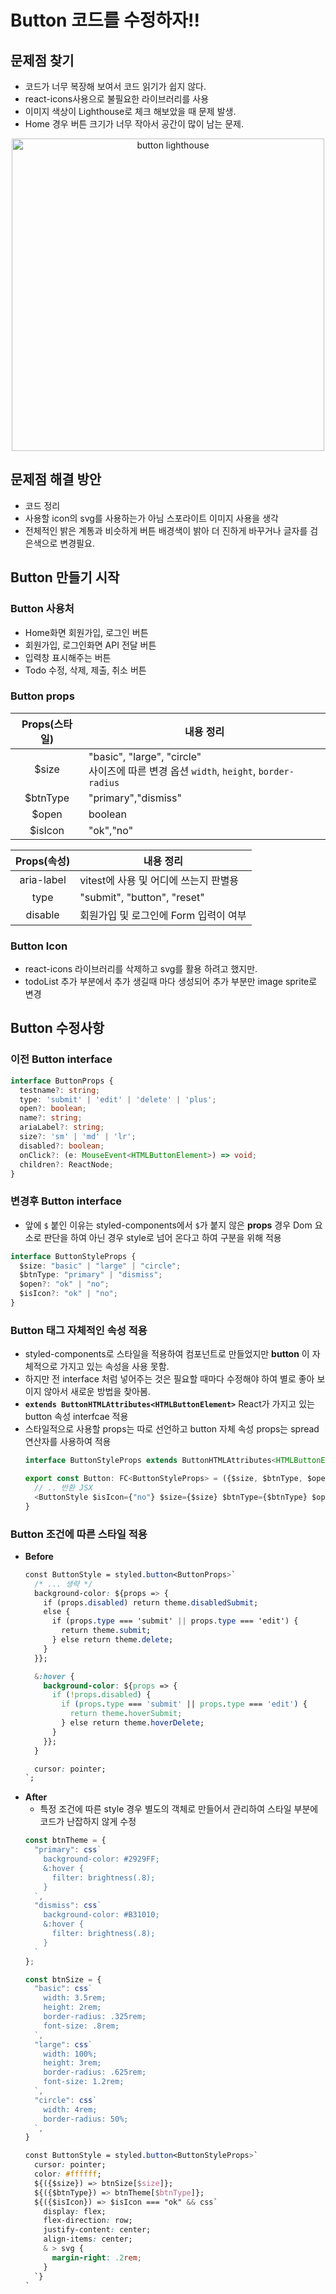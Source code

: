 # Button 코드를 수정하자!!
## 문제점 찾기

- 코드가 너무 복장해 보여서 코드 읽기가 쉽지 않다.
- react-icons사용으로 불필요한 라이브러리를 사용
- 이미지 색상이 Lighthouse로 체크 해보았을 때 문제 발생.
- Home 경우 버튼 크기가 너무 작아서 공간이 많이 남는 문제.

<div align="center">
  <img alt="button lighthouse" src="https://github.com/codingjwp/mindpalace/assets/113403155/f1d6d7bf-902b-412e-b378-6c5ccd209048" width=500 />
</div>

## 문제점 해결 방안
- 코드 정리
- 사용할 icon의 svg를 사용하는가 아님 스포라이트 이미지 사용을 생각
- 전체적인 밝은 계통과 비슷하게 버튼 배경색이 밝아 더 진하게 바꾸거나 글자를 검은색으로 변경필요.

## Button 만들기 시작

### Button 사용처
  - Home화면 회원가입, 로그인 버튼
  - 회원가입, 로그인화면 API 전달 버튼
  - 입력창 표시해주는 버튼
  - Todo 수정, 삭제, 제출, 취소 버튼
### Button props

  |Props(스타일)|내용 정리|
  |:---:|---|
  |$size|"basic", "large", "circle" <br> 사이즈에 따른 변경 옵션 `width`, `height`, `border-radius` |
  |$btnType|"primary","dismiss"|
  |$open|boolean|
  |$isIcon|"ok","no"|

  |Props(속성)|내용 정리|
  |:---:|---|
  |aria-label| vitest에 사용 및 어디에 쓰는지 판별용|
  |type| "submit", "button", "reset" |
  |disable| 회원가입 및 로그인에 Form 입력이 여부 |

### Button Icon

  - react-icons 라이브러리를 삭제하고 svg를 활용 하려고 했지만.
  - todoList 추가 부분에서 추가 생길때 마다 생성되어 추가 부분만 image sprite로 변경 

## Button 수정사항
### 이전 Button interface
```typescript
interface ButtonProps {
  testname?: string;
  type: 'submit' | 'edit' | 'delete' | 'plus';
  open?: boolean;
  name?: string;
  ariaLabel?: string;
  size?: 'sm' | 'md' | 'lr';
  disabled?: boolean;
  onClick?: (e: MouseEvent<HTMLButtonElement>) => void;
  children?: ReactNode;
}
```
### 변경후 Button interface
 - 앞에 `$` 붙인 이유는 styled-components에서 `$`가 붙지 않은 **props** 경우 Dom 요소로 판단을 하여 아닌 경우 style로 넘어 온다고 하여 구분을 위해 적용
```typescript
interface ButtonStyleProps {
  $size: "basic" | "large" | "circle";
  $btnType: "primary" | "dismiss";
  $open?: "ok" | "no";
  $isIcon?: "ok" | "no";
}
```
### Button 태그 자체적인 속성 적용
- styled-components로 스타일을 적용하여 컴포넌트로 만들었지만 **button** 이 자체적으로 가지고 있는 속성을 사용 못함.
- 하지만 전 interface 처럼 넣어주는 것은 필요할 때마다 수정해야 하여 별로 좋아 보이지 않아서 새로운 방법을 찾아봄.
- **`extends ButtonHTMLAttributes<HTMLButtonElement>`** React가 가지고 있는 button 속성 interfcae 적용
- 스타일적으로 사용할 props는 따로 선언하고 button 자체 속성 props는 spread 연산자를 사용하여 적용
  ```typescript
  interface ButtonStyleProps extends ButtonHTMLAttributes<HTMLButtonElement>

  export const Button: FC<ButtonStyleProps> = ({$size, $btnType, $open, ...props}) => {
    // .. 반환 JSX
    <ButtonStyle $isIcon={"no"} $size={$size} $btnType={$btnType} $open={$open} {...props}>
  }
  ```

### Button 조건에 따른 스타일 적용
- **Before**
  ```CSS
  const ButtonStyle = styled.button<ButtonProps>`
    /* ... 생략 */
    background-color: ${props => {
      if (props.disabled) return theme.disabledSubmit;
      else {
        if (props.type === 'submit' || props.type === 'edit') {
          return theme.submit;
        } else return theme.delete;
      }
    }};

    &:hover {
      background-color: ${props => {
        if (!props.disabled) {
          if (props.type === 'submit' || props.type === 'edit') {
            return theme.hoverSubmit;
          } else return theme.hoverDelete;
        }
      }};
    }

    cursor: pointer;
  `;
  ```
- **After**
  - 특정 조건에 따른 style 경우 별도의 객체로 만들어서 관리하여 스타일 부분에 코드가 난잡하지 않게 수정
  ```typescript
  const btnTheme = {
    "primary": css`
      background-color: #2929FF;
      &:hover {
        filter: brightness(.8);
      }
    `,
    "dismiss": css`
      background-color: #B31010;
      &:hover {
        filter: brightness(.8);
      }
    `
  };

  const btnSize = {
    "basic": css`
      width: 3.5rem;
      height: 2rem;
      border-radius: .325rem;
      font-size: .8rem;
    `,
    "large": css`
      width: 100%;
      height: 3rem;
      border-radius: .625rem;
      font-size: 1.2rem;
    `,
    "circle": css`
      width: 4rem;
      border-radius: 50%;
    `,
  }
  ```
  ```CSS
  const ButtonStyle = styled.button<ButtonStyleProps>`
    cursor: pointer;
    color: #ffffff;
    ${({$size}) => btnSize[$size]};
    ${({$btnType}) => btnTheme[$btnType]};
    ${({$isIcon}) => $isIcon === "ok" && css`
      display: flex;
      flex-direction: row;
      justify-content: center;
      align-items: center;
      & > svg {
        margin-right: .2rem;
      }
    `}
  `
  ```